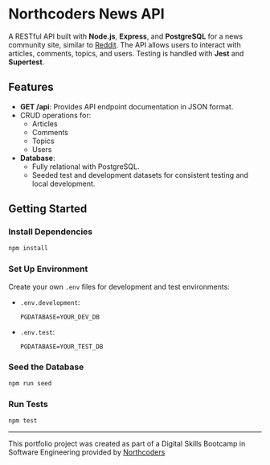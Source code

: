 # Northcoders News API

A RESTful API built with **Node.js**, **Express**, and **PostgreSQL** for a news community site, similar to [Reddit](https://www.reddit.com). The API allows users to interact with articles, comments, topics, and users. 
Testing is handled with **Jest** and **Supertest**.

## Features
- **GET /api**: Provides API endpoint documentation in JSON format.
- CRUD operations for:
  - Articles
  - Comments
  - Topics
  - Users
- **Database**:
  - Fully relational with PostgreSQL.
  - Seeded test and development datasets for consistent testing and local development.

## Getting Started
### Install Dependencies
```bash
npm install
```

### Set Up Environment
Create your own `.env` files for development and test environments:
- `.env.development`:
  ```
  PGDATABASE=YOUR_DEV_DB
  ```
- `.env.test`:
  ```
  PGDATABASE=YOUR_TEST_DB
  ```

### Seed the Database
```bash
npm run seed
```

### Run Tests
```bash
npm test
```

--- 

This portfolio project was created as part of a Digital Skills Bootcamp in Software Engineering provided by [Northcoders](https://northcoders.com/)
